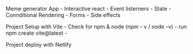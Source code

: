 Meme generator App
    - Interactive react
    - Event listerners
    - State
    - Connditional Rendering
    - Forms
    - Side effects

Project Setup with Vite
    - Check for npm & node (npm - v / node -v)
    - run npm create vite@latest
    -




Project deploy with Netlify